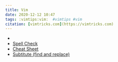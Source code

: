 ```yaml
---
title: Vim
date: 2020-12-12 10:47
tags: :vimtips:vim:  #vimtips #vim 
citation: [vimtricks.com](https://vimtricks.com)
---
```

- 
- [Spell Check](202012121049.md)
- [Cheat Sheet](202012121055.md)
- [Subtitute (find and replace)](202012121105.md)

